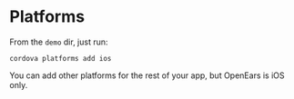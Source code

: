 
# Platforms

From the `demo` dir, just run:

	cordova platforms add ios


You can add other platforms for the rest of your app, but OpenEars is iOS only.

	
